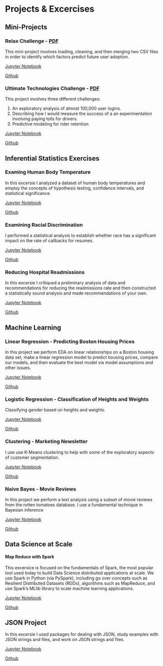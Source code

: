 # Projects & Excercises


## Mini-Projects

### Relax Challenge - [PDF](https://github.com/nolanadams1230/Mini_Projects_and_Exercises/blob/master/Mini-Project%20-%20Relax%20Challenge/relax_data_science_challenge.pdf)
This mini-project involves loading, cleaning, and then merging two CSV files in order to identify which factors predict future user adoption.

[Jupyter Notebook](http://nbviewer.jupyter.org/github/nolanadams1230/Mini_Projects_and_Exercises/blob/master/Mini-Project%20-%20Relax%20Challenge/Relax%20Challenge.ipynb)

[Github](https://github.com/nolanadams1230/Mini_Projects_and_Exercises/blob/master/Mini-Project%20-%20Relax%20Challenge/Relax%20Challenge.ipynb)

### Ultimate Technologies Challenge - [PDF](https://github.com/nolanadams1230/Mini_Projects_and_Exercises/blob/master/Mini-Project%20-%20Ultimate%20Technologies/ultimate_data_science_challenge.pdf)
This project involves three different challenges:
1. An exploratory analysis of almost 100,000 user logins.
2. Describing how I would measure the success of a an experimentation involving paying tolls for drivers.
3. Predictive modeling for rider retention

[Jupyter Notebook](http://nbviewer.jupyter.org/github/nolanadams1230/Mini_Projects_and_Exercises/blob/master/Mini-Project%20-%20Ultimate%20Technologies/Ultimate%20Challenge.ipynb)

[Github](https://github.com/nolanadams1230/Mini_Projects_and_Exercises/blob/master/Mini-Project%20-%20Ultimate%20Technologies/Ultimate%20Challenge.ipynb)



## Inferential Statistics Exercises

### Examing Human Body Temperature
In this excersie I analyzed a dataset of human body temperatures and employ the concepts of hypothesis testing, confidence intervals, and statistical significance.

[Jupyter Notebook](http://nbviewer.jupyter.org/github/nolanadams1230/Mini_Projects_and_Exercises/blob/master/Statistics%20-%20Body%20Temperature/Statistical%20Inference%20-%20Body%20Temperature.ipynb)

[Github](https://github.com/nolanadams1230/Mini_Projects_and_Exercises/blob/master/Statistics%20-%20Body%20Temperature/Statistical%20Inference%20-%20Body%20Temperature.ipynb)

### Examining Racial Discrimination
I performed a statistical analysis to establish whether race has a significant impact on the rate of callbacks for resumes.

[Jupyter Notebook](http://nbviewer.jupyter.org/github/nolanadams1230/Mini_Projects_and_Exercises/blob/master/Statistics%20-%20Racial%20Discrimination/Examining%20Racial%20Discrimination%20in%20the%20US%20Job%20Market.ipynb)

[Github](https://github.com/nolanadams1230/Mini_Projects_and_Exercises/blob/master/Statistics%20-%20Racial%20Discrimination/Examining%20Racial%20Discrimination%20in%20the%20US%20Job%20Market.ipynb)

### Reducing Hospital Readmissions
In this excersie I critiqued a preliminary analysis of data and recommendations for reducing the readmissions rate and then constructed a statistically sound analysis and made recommendations of your own.

[Jupyter Notebook](http://nbviewer.jupyter.org/github/nolanadams1230/Mini_Projects_and_Exercises/blob/master/Statistics%20-%20Hospital%20Readmission%20Rates/Hospital%20Readmissions%20Data%20Analysis.ipynb)

[Github](https://github.com/nolanadams1230/Mini_Projects_and_Exercises/blob/master/Statistics%20-%20Hospital%20Readmission%20Rates/Hospital%20Readmissions%20Data%20Analysis.ipynb)



## Machine Learning

### Linear Regression - Predicting Boston Housing Prices
In this project we perform EDA on linear relationships on a Boston housing data set, make a linear regression model to predict housing prices, compare our models, and then evaluate the best model via model assumptions and other issues.

[Jupyter Notebook](http://nbviewer.jupyter.org/github/nolanadams1230/Mini_Projects_and_Exercises/blob/master/Linear%20Regression%20-%20Boston%20Housing%20Market/Boston_Housing_Linear_Regression.ipynb)

[Github](https://github.com/nolanadams1230/Mini_Projects_and_Exercises/blob/master/Linear%20Regression%20-%20Boston%20Housing%20Market/Boston_Housing_Linear_Regression.ipynb)

### Logistic Regression - Classification of Heights and Weights
Classifying gender based on heights and weights.

[Jupyter Notebook](http://nbviewer.jupyter.org/github/nolanadams1230/Mini_Projects_and_Exercises/blob/master/Logistic%20Regression%20-%20Heights%20and%20Weights/Mini_Project_Logistic_Regression.ipynb)

[Github](https://github.com/nolanadams1230/Mini_Projects_and_Exercises/blob/master/Logistic%20Regression%20-%20Heights%20and%20Weights/Mini_Project_Logistic_Regression.ipynb)

### Clustering - Marketing Newsletter
I use use K-Means clustering to help with some of the exploratory aspects of customer segmentation.

[Jupyter Notebook](http://nbviewer.jupyter.org/github/nolanadams1230/Mini_Projects_and_Exercises/blob/master/Clustering%20-%20Marketing%20Newsletter/Mini_Project_Clustering.ipynb)

[Github](https://github.com/nolanadams1230/Mini_Projects_and_Exercises/blob/master/Clustering%20-%20Marketing%20Newsletter/Mini_Project_Clustering.ipynb)

### Naive Bayes - Movie Reviews
In this project we perform a text analysis using a subset of movie reviews from the rotten tomatoes database. I use a fundamental technique in Bayesian inference

[Jupyter Notebook](http://nbviewer.jupyter.org/github/nolanadams1230/Mini_Projects_and_Exercises/blob/master/Naive%20Bayes%20-%20Movie%20Reviews/Mini_Project_Naive_Bayes.ipynb)

[Github](https://github.com/nolanadams1230/Mini_Projects_and_Exercises/blob/master/Naive%20Bayes%20-%20Movie%20Reviews/Mini_Project_Naive_Bayes.ipynb)



## Data Science at Scale

#### Map Reduce with Spark
This excersice is focused on the fundamentals of Spark, the most popular tool used today to build Data Science distributed applications at scale. We use Spark in Python (via PySpark), including go over concepts such as Resilient Distributed Datasets (RDDs), algorithms such as MapReduce, and use Spark’s MLlib library to scale machine learning applications.

[Jupyter Notebook](http://nbviewer.jupyter.org/github/nolanadams1230/Mini_Projects_and_Exercises/blob/master/Data%20Science%20at%20Scale%20-%20Map%20Reduce%20with%20Spark/MapReduce%20using%20SPARK.ipynb)

[Github](https://github.com/nolanadams1230/Mini_Projects_and_Exercises/blob/master/Data%20Science%20at%20Scale%20-%20Map%20Reduce%20with%20Spark/MapReduce%20using%20SPARK.ipynb)



## JSON Project
In this excersie I used packages for dealing with JSON, study examples with JSON strings and files, and work on JSON strings and files.

[Jupyter Notebook](http://nbviewer.jupyter.org/github/nolanadams1230/Mini_Projects_and_Exercises/blob/master/JSON%20Based%20Data%20Exercise/JSON%20Excersice.ipynb)

[Github](https://github.com/nolanadams1230/Mini_Projects_and_Exercises/blob/master/JSON%20Based%20Data%20Exercise/JSON%20Excersice.ipynb)

